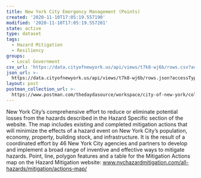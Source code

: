 ```yaml
---
title: New York City Emergency Management (Points)
created: '2020-11-10T17:05:19.557190'
modified: '2020-11-10T17:05:19.557201'
state: active
type: dataset
tags:
  - Hazard Mitigation
  - Resiliency
groups:
  - Local Government
csv_url: 'https://data.cityofnewyork.us/api/views/t7k8-wj6b/rows.csv?accessType=DOWNLOAD'
json_url: >-
  https://data.cityofnewyork.us/api/views/t7k8-wj6b/rows.json?accessType=DOWNLOAD
layout: post
postman_collection_url: >-
  https://www.postman.com/thedaydasource/workspace/city-of-new-york/collection/15909983-76750204-3187-4b0a-8c49-716556847e6e
---
```

New York City’s comprehensive effort to reduce or eliminate potential losses from the hazards described in the Hazard Specific section of the website. The map includes existing and completed mitigation actions that will minimize the effects of a hazard event on New York City’s population, economy, property, building stock, and infrastructure. It is the result of a coordinated effort by 46 New York City agencies and partners to develop and implement a broad range of inventive and effective ways to mitigate hazards. Point, line, polygon features and a table for the Mitigation Actions map on the Hazard Mitigation website: www.nychazardmitigation.com/all-hazards/mitigation/actions-map/
